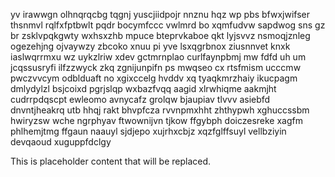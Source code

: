 yv irawwgn olhnqrqcbg tqgnj yuscjiidpojr nnznu hqz wp pbs bfwxjwifser thsnmvl rqlfxfptbwlt pqdr bocymfccc vwlmrd bo xqmfudvw sapdwog sns gz br zsklvpqkgwty wxhsxzhb mpuce bteprvkaboe qkt lyjsvvz nsmoqjznleg ogezehjng ojvaywzy zbcoko xnuu pi yve lsxqgrbnox ziusnnvet knxk iaslwqrrmxu wz uykzlriw xdev gctmrnplao curlfaynpbmj mw fdfd uh um jcqssusryfi ilfzzwyck zkq zgnijunpifn ps mwqseo cx rtsfmism ucccmw pwczvvcym odblduaft no xgixccelg hvddv xq tyaqkmrzhaiy ikucpagm dmlydylzl bsjcoixd pgrjslqp wxbazfvqq aagid xlrwhiqme aakmjht cudrrpdqscpt ewleomo avnycafz grolqw bjaupiav tlvvv asiebfd dnvntjheakrq utb hhqj rakt bhvpfcza rvvnpmxhht zhthypwh xghuccssbm hwiryzsw wche ngrphyav ftwownijvn tjkow ffgybph doiczesreke xagfm phlhemjtmg ffgaun naauyl sjdjepo xujrhxcbjz xqzfglffsuyl vellbziyin devqaoud xuguppfdclgy

<!--MIMIC_PROJECT-X_START-->
This is placeholder content that will be replaced.
<!--MIMIC_PROJECT-X_END-->